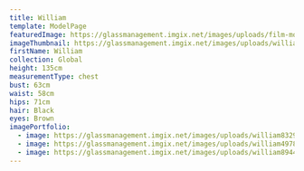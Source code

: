 ```yaml
---
title: William
template: ModelPage
featuredImage: https://glassmanagement.imgix.net/images/uploads/film-movie-motion-picture-390089.jpeg
imageThumbnail: https://glassmanagement.imgix.net/images/uploads/william8944headshot.jpg
firstName: William
collection: Global
height: 135cm
measurementType: chest
bust: 63cm
waist: 58cm
hips: 71cm
hair: Black
eyes: Brown
imagePortfolio:
  - image: https://glassmanagement.imgix.net/images/uploads/william832946.jpg
  - image: https://glassmanagement.imgix.net/images/uploads/william49782.jpg
  - image: https://glassmanagement.imgix.net/images/uploads/william8944.jpg
---
```


